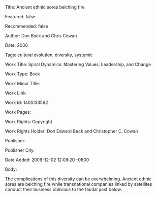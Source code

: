 Title: Ancient ethnic sores belching fire

Featured: false

Recommended: false

Author: Don Beck and Chris Cowan

Date: 2006

Tags: cultural evolution, diversity, systemic

Work Title: Spiral Dynamics: Mastering Values, Leadership, and Change

Work Type: Book

Work Minor Title:  

Work Link: 

Work Id:  1405133562

Work Pages:  

Work Rights:  Copyright

Work Rights Holder:  Don Edward Beck and Christopher C. Cowan

Publisher:  

Publisher City:  

Date Added: 2006-12-02 12:08:20 -0800

Body:

The complications of this diversity can be overwhelming. Ancient ethnic sores are belching fire while transnational companies linked by satellites conduct their business oblivious to the feudal past below.


